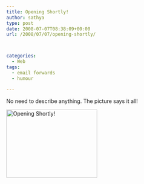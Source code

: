 ```yaml
---
title: Opening Shortly!
author: sathya
type: post
date: 2008-07-07T08:38:09+00:00
url: /2008/07/07/opening-shortly/



categories:
  - Web
tags:
  - email forwards
  - humour

---
```

No need to describe anything. The picture says it all!

[<img src="https://farm4.static.flickr.com/3050/2645977562_0b73a40d18_m.jpg" alt="Opening Shortly!" width="240" height="180" />][1]

 [1]: https://flickr.com/photos/sathyabhat/2645977562/
